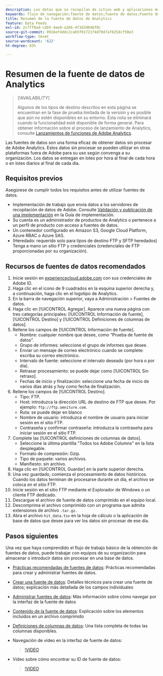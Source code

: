 ```yaml
---
description: Los datos que se recopilan de sitios web y aplicaciones móviles, o que se cargan mediante las API del servicio web o fuentes de datos, se procesan y almacenan en el Data Warehouse de Adobe. Estos datos del flujo de navegación sin procesar forman el conjunto de datos que se utilizan en Adobe Analytics.
keywords: flujo de navegación;fuente de datos;fuente de datos;Fuente de datos
title: Resumen de la fuente de datos de Analytics
feature: Data Feeds
exl-id: 2cfff9ad-cdb5-4ae9-a266-4f3d3d046f0c
source-git-commit: 0916ef4ddc2ca65f01721f4d79d7af825dcf50e3
workflow-type: tm+mt
source-wordcount: '622'
ht-degree: 83%

---
```


# Resumen de la fuente de datos de Analytics

>[!AVAILABILITY]
>
>Algunos de los tipos de destino descritos en esta página se encuentran en la fase de prueba limitada de la versión y es posible que aún no estén disponibles en su entorno. Esta nota se eliminará cuando la funcionalidad esté disponible de forma general. Para obtener información sobre el proceso de lanzamiento de Analytics, consulte [Lanzamientos de funciones de Adobe Analytics](/help/release-notes/releases.md).

Las fuentes de datos son una forma eficaz de obtener datos sin procesar de Adobe Analytics. Estos datos sin procesar se pueden utilizar en otras plataformas fuera de Adobe para su uso según convenga a su organización. Los datos se entregan en lotes por hora al final de cada hora o en lotes diarios al final de cada día.

## Requisitos previos

Asegúrese de cumplir todos los requisitos antes de utilizar fuentes de datos.

* Implementación de trabajo que envía datos a los servidores de recopilación de datos de Adobe. Consulte [Validación y publicación de una implementación](/help/implement/launch/validate-publish-prod.md) en la Guía de implementación.
* Su cuenta es un administrador de productos de Analytics o pertenece a un perfil de producto con acceso a fuentes de datos.
* Un contenedor configurado en Amazon S3, Google Cloud Platform, Azure RBAC o Azure SAS.
* (Heredado: requerido solo para tipos de destino FTP y SFTP heredados) Tenga a mano un sitio FTP y credenciales (credenciales de FTP proporcionadas por su organización).

## Recursos de fuentes de datos recomendados

1. Inicie sesión en [experiencecloud.adobe.com](https://experiencecloud.adobe.com) con sus credenciales de Adobe ID.
2. Haga clic en el icono de 9 cuadrados en la esquina superior derecha y, a continuación, haga clic en el logotipo de Analytics.
3. En la barra de navegación superior, vaya a Administración > Fuentes de datos.
4. Haga clic en [!UICONTROL Agregar]. Aparece una nueva página con tres categorías principales: [!UICONTROL Información de fuente], [!UICONTROL Destino] y [!UICONTROL Definiciones de columnas de datos].
5. Rellene los campos de [!UICONTROL Información de fuente].
   * Nombre: cualquier nombre que desee, como “Prueba de fuente de datos”.
   * Grupo de informes: seleccione el grupo de informes que desee.
   * Enviar un mensaje de correo electrónico cuando se complete: escriba su correo electrónico.
   * Intervalo de fuente: seleccione el intervalo deseado (por hora o por día).
   * Retrasar procesamiento: se puede dejar como [!UICONTROL Sin retraso].
   * Fechas de inicio y finalización: seleccione una fecha de inicio de varios días atrás y hoy como fecha de finalización.
6. Rellene los campos de [!UICONTROL Destino].
   * Tipo: FTP.
   * Host: introduzca la dirección URL de destino de FTP que desee. Por ejemplo: `ftp://ftp.omniture.com`.
   * Ruta: se puede dejar en blanco
   * Nombre de usuario: introduzca el nombre de usuario para iniciar sesión en el sitio FTP.
   * Contraseña y confirmar contraseña: introduzca la contraseña para iniciar sesión en el sitio FTP.
7. Complete las [!UICONTROL definiciones de columnas de datos].
   * Seleccione la última plantilla &quot;Todos los Adobe Columns&quot; en la lista desplegable.
   * Formato de compresión: Gzip.
   * Tipo de paquete: varios archivos.
   * Manifiesto: sin archivo.
8. Haga clic en [!UICONTROL Guardar] en la parte superior derecha.
9. Una vez guardado, comienza el procesamiento de datos históricos. Cuando los datos terminan de procesarse durante un día, el archivo se coloca en el sitio FTP.
10. Inicie sesión en el sitio FTP mediante el Explorador de Windows o un cliente FTP dedicado.
11. Descargue el archivo de fuente de datos comprimido en el equipo local.
12. Descomprima el archivo comprimido con un programa que admita extensiones de archivo `.tar.gz`.
13. Abra el archivo `hit_data.tsv` en la hoja de cálculo o la aplicación de base de datos que desee para ver los datos sin procesar de ese día.

## Pasos siguientes

Una vez que haya comprendido el flujo de trabajo básico de la obtención de fuentes de datos, puede trabajar con equipos de su organización para almacenar o introducir datos sin procesar en una base de datos.

* [Prácticas recomendadas de fuentes de datos](/help/export/analytics-data-feed/data-feeds-best-practices.md): Prácticas recomendadas para crear y administrar fuentes de datos.
* [Crear una fuente de datos](create-feed.md): Detalles técnicos para crear una fuente de datos; explicación más detallada de los campos individuales
* [Administrar fuentes de datos](df-manage-feeds.md): Más información sobre cómo navegar por la interfaz de la fuente de datos
* [Contenido de la fuente de datos](c-df-contents/datafeeds-contents.md): Explicación sobre los elementos incluidos en un archivo comprimido <!-- Is this still the output users can download from the destination? I aske Jun. -->
* [Definiciones de columnas de datos](c-df-contents/datafeeds-reference.md): Una lista completa de todas las columnas disponibles.
* Navegación de vídeo en la interfaz de fuente de datos:

  >[!VIDEO](https://video.tv.adobe.com/v/25452/?quality=12)

* Vídeo sobre cómo encontrar su ID de fuente de datos:

  >[!VIDEO](https://video.tv.adobe.com/v/335747/?quality=12)